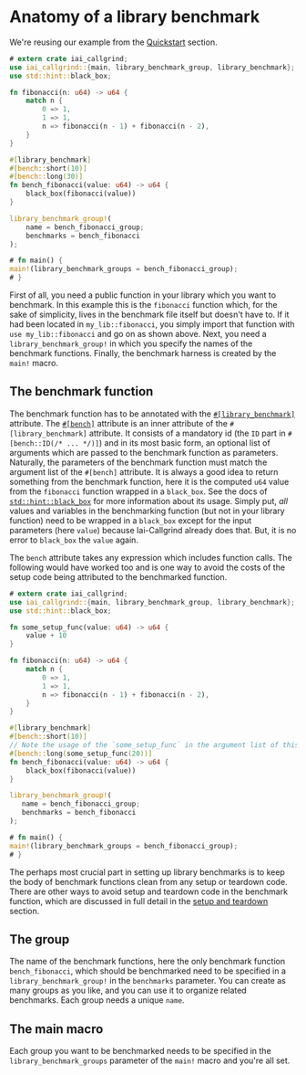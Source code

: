 # Anatomy of a library benchmark

We're reusing our example from the [Quickstart](./quickstart.md) section.

```rust
# extern crate iai_callgrind;
use iai_callgrind::{main, library_benchmark_group, library_benchmark};
use std::hint::black_box;

fn fibonacci(n: u64) -> u64 {
    match n {
        0 => 1,
        1 => 1,
        n => fibonacci(n - 1) + fibonacci(n - 2),
    }
}

#[library_benchmark]
#[bench::short(10)]
#[bench::long(30)]
fn bench_fibonacci(value: u64) -> u64 {
    black_box(fibonacci(value))
}

library_benchmark_group!(
    name = bench_fibonacci_group;
    benchmarks = bench_fibonacci
);

# fn main() {
main!(library_benchmark_groups = bench_fibonacci_group);
# }
```

First of all, you need a public function in your library which you want to
benchmark. In this example this is the `fibonacci` function which, for the sake
of simplicity, lives in the benchmark file itself but doesn't have to. If it
had been located in `my_lib::fibonacci`, you simply import that function
with `use my_lib::fibonacci` and go on as shown above. Next, you need a
`library_benchmark_group!` in which you specify the names of the benchmark
functions. Finally, the benchmark harness is created by the `main!` macro.

## The benchmark function

The benchmark function has to be annotated with the
[`#[library_benchmark]`](./macros.md) attribute. The
[`#[bench]`](./macros.md) attribute is an inner attribute of the
`#[library_benchmark]` attribute. It consists of a mandatory id (the `ID` part
in `#[bench::ID(/* ... */)]`) and in its most basic form, an optional list of
arguments which are passed to the benchmark function as parameters. Naturally,
the parameters of the benchmark function must match the argument list of the
`#[bench]` attribute. It is always a good idea to return something from the
benchmark function, here it is the computed `u64` value from the `fibonacci`
function wrapped in a `black_box`. See the docs of
[`std::hint::black_box`](https://doc.rust-lang.org/std/hint/fn.black_box.html)
for more information about its usage. Simply put, _all_ values and variables in
the benchmarking function (but not in your library function) need to be wrapped
in a `black_box` except for the input parameters (here `value`) because
Iai-Callgrind already does that. But, it is no error to `black_box` the `value`
again.

The `bench` attribute takes any expression which includes function calls. The
following would have worked too and is one way to avoid the costs of the setup
code being attributed to the benchmarked function.

```rust
# extern crate iai_callgrind;
use iai_callgrind::{main, library_benchmark_group, library_benchmark};
use std::hint::black_box;

fn some_setup_func(value: u64) -> u64 {
    value + 10
}

fn fibonacci(n: u64) -> u64 {
    match n {
        0 => 1,
        1 => 1,
        n => fibonacci(n - 1) + fibonacci(n - 2),
    }
}

#[library_benchmark]
#[bench::short(10)]
// Note the usage of the `some_setup_func` in the argument list of this #[bench]
#[bench::long(some_setup_func(20))]
fn bench_fibonacci(value: u64) -> u64 {
    black_box(fibonacci(value))
}

library_benchmark_group!(
   name = bench_fibonacci_group;
   benchmarks = bench_fibonacci
);

# fn main() {
main!(library_benchmark_groups = bench_fibonacci_group);
# }
```

The perhaps most crucial part in setting up library benchmarks is to keep the
body of benchmark functions clean from any setup or teardown code. There are
other ways to avoid setup and teardown code in the benchmark function,
which are discussed in full detail in the [setup and
teardown](./setup_and_teardown.md) section.

## The group

The name of the benchmark functions, here the only benchmark function
`bench_fibonacci`, which should be benchmarked need to be specified in a
`library_benchmark_group!` in the `benchmarks` parameter. You can create as many
groups as you like, and you can use it to organize related benchmarks. Each group
needs a unique `name`.

## The main macro

Each group you want to be benchmarked needs to be specified in the
`library_benchmark_groups` parameter of the `main!` macro and you're all set.

